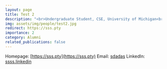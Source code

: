 ```yaml
---
layout: page
title: Test 2
description: "<br>Undergraduate Student, CSE, University of Michigan<br>2019/3 -- 2018/4<br><span style='color:blue'>Master student, UIUC</span><br>sdadas"
img: assets/img/people/test2.jpg
redirect: https://sss.pty
importance: 2
category: Alumni
related_publications: false
---
```

Homepage: [https://sss.pty](https://sss.pty)
Email: [sdadas](mailto:sdadas)
LinkedIn: [ssss.linkedin](ssss.linkedin)

